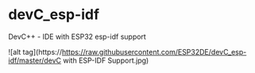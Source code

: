 # devC_esp-idf
DevC++ - IDE with ESP32 esp-idf support  

![alt tag](https://https://raw.githubusercontent.com/ESP32DE/devC_esp-idf/master/devC with ESP-IDF Support.jpg)





